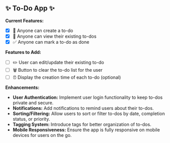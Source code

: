 ## ✨ To-Do App ✨

**Current Features:**

-   [x] 📝 Anyone can create a to-do
-   [x] 👀 Anyone can view their existing to-dos
-   [x] ✅ Anyone can mark a to-do as done

**Features to Add:**

-   [ ] ✏️ User can edit/update their existing to-do
-   [ ] 🗑️ Button to clear the to-do list for the user
-   [ ] ⏰ Display the creation time of each to-do (optional)

**Enhancements:**

-   **User Authentication:** Implement user login functionality to keep to-dos private and secure.
-   **Notifications:** Add notifications to remind users about their to-dos.
-   **Sorting/Filtering:** Allow users to sort or filter to-dos by date, completion status, or priority.
-   **Tagging System:** Introduce tags for better organization of to-dos.
-   **Mobile Responsiveness:** Ensure the app is fully responsive on mobile devices for users on the go.
